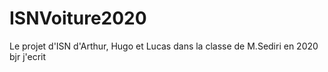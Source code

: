 # ISNVoiture2020
Le projet d'ISN d'Arthur, Hugo et Lucas dans la classe de M.Sediri en 2020
bjr j'ecrit
